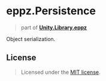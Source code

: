 # eppz.Persistence
> part of [**Unity.Library.eppz**](https://github.com/eppz/Unity.Library.eppz)

Object serialization.

## License

> Licensed under the [MIT license](http://en.wikipedia.org/wiki/MIT_License).
